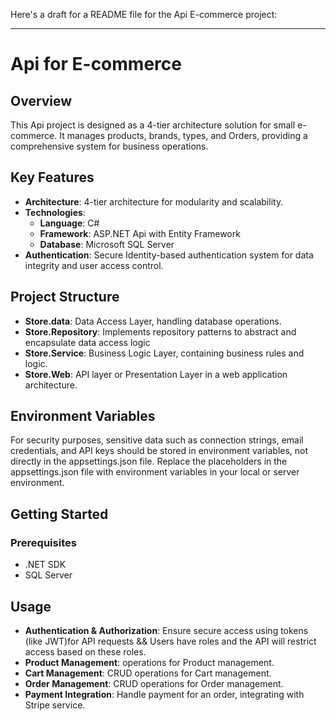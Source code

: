 Here's a draft for a README file for the Api E-commerce project:

---

# Api for E-commerce

## Overview

This Api project is designed as a 4-tier architecture solution for small e-commerce. It manages products, brands, types, and Orders, providing a comprehensive system for business operations.

## Key Features

- **Architecture**: 4-tier architecture for modularity and scalability.
- **Technologies**: 
  - **Language**: C#
  - **Framework**: ASP.NET Api with Entity Framework
  - **Database**: Microsoft SQL Server
- **Authentication**: Secure Identity-based authentication system for data integrity and user access control.

## Project Structure

- **Store.data**: Data Access Layer, handling database operations.
- **Store.Repository**: Implements repository patterns to abstract and encapsulate data access logic
- **Store.Service**: Business Logic Layer, containing business rules and logic.
- **Store.Web**: API layer or Presentation Layer in a web application architecture.

## Environment Variables
For security purposes, sensitive data such as connection strings, email credentials, and API keys should be stored in environment variables, not directly in the appsettings.json file. Replace the placeholders in the appsettings.json file with environment variables in your local or server environment.

## Getting Started

### Prerequisites

- .NET SDK
- SQL Server


## Usage

- **Authentication & Authorization**: Ensure secure access using tokens (like JWT)for API requests && Users have roles and the API will restrict access based on these roles.
- **Product Management**: operations for Product management.
- **Cart Management**: CRUD operations for Cart management.
- **Order Management**: CRUD operations for Order management.
- **Payment Integration**: Handle payment for an order, integrating with Stripe service.


